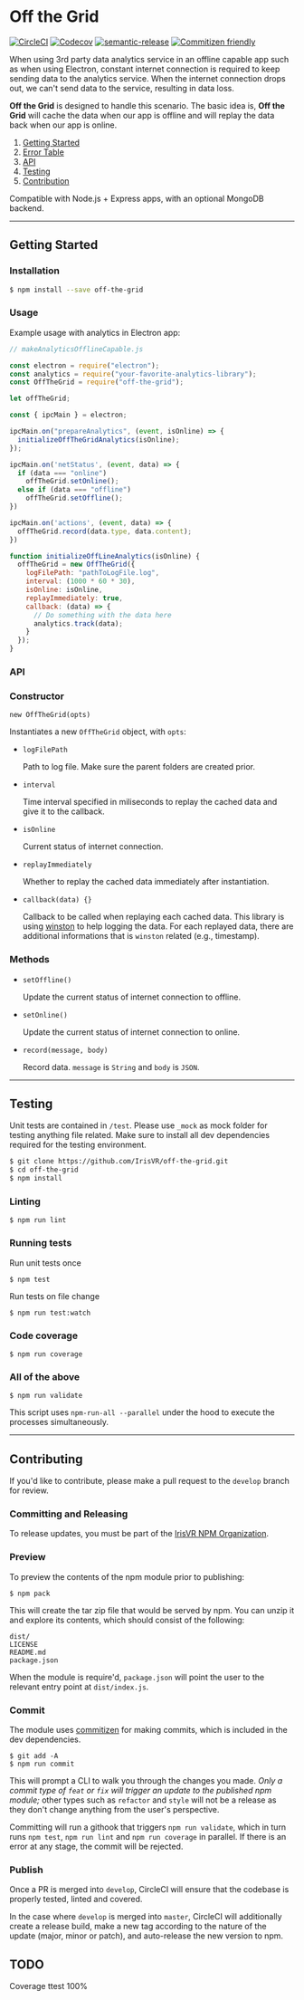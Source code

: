 # Off the Grid

[![CircleCI](https://img.shields.io/circleci/project/github/IrisVR/off-the-grid.svg?style=flat-square)](https://circleci.com/gh/IrisVR/off-the-grid)
[![Codecov](https://img.shields.io/codecov/c/github/IrisVR/off-the-grid.svg?style=flat-square)](https://codecov.io/gh/IrisVR/off-the-grid)
[![semantic-release](https://img.shields.io/badge/%20%20%F0%9F%93%A6%F0%9F%9A%80-semantic--release-e10079.svg)](https://github.com/semantic-release/semantic-release)
[![Commitizen friendly](https://img.shields.io/badge/commitizen-friendly-brightgreen.svg)](http://commitizen.github.io/cz-cli/)

When using 3rd party data analytics service in an offline capable app such as when using Electron, constant internet connection is required to keep sending data to the analytics service. When the internet connection drops out, we can't send data to the service, resulting in data loss. 

__Off the Grid__ is designed to handle this scenario. The basic idea is, __Off the Grid__ will cache the data when our app is offline and will replay the data back when our app is online.

1. [Getting Started](#getting-started)
2. [Error Table](#error-table)
3. [API](#api)
4. [Testing](#testing)
5. [Contribution](#contribution)

Compatible with Node.js + Express apps, with an optional MongoDB backend.

---

## Getting Started
### Installation

```sh
$ npm install --save off-the-grid 
```

### Usage

Example usage with analytics in Electron app:

```js
// makeAnalyticsOfflineCapable.js

const electron = require("electron");
const analytics = require("your-favorite-analytics-library");
const OffTheGrid = require("off-the-grid");

let offTheGrid;

const { ipcMain } = electron;

ipcMain.on("prepareAnalytics", (event, isOnline) => {
  initializeOffTheGridAnalytics(isOnline);
});

ipcMain.on('netStatus', (event, data) => {
  if (data === "online")
    offTheGrid.setOnline();
  else if (data === "offline")
    offTheGrid.setOffline();
})

ipcMain.on('actions', (event, data) => {
  offTheGrid.record(data.type, data.content);
})

function initializeOffLineAnalytics(isOnline) {
  offTheGrid = new OffTheGrid({
    logFilePath: "pathToLogFile.log",
    interval: (1000 * 60 * 30),
    isOnline: isOnline,               
    replayImmediately: true,           
    callback: (data) => {
      // Do something with the data here
      analytics.track(data);
    }
  });
}
```

### API
### Constructor

`new OffTheGrid(opts)`

Instantiates a new `OffTheGrid` object, with `opts`:

* `logFilePath`

  Path to log file. Make sure the parent folders are created prior.

* `interval`

  Time interval specified in miliseconds to replay the cached data and give it to the callback.

* `isOnline`

  Current status of internet connection.

* `replayImmediately`

  Whether to replay the cached data immediately after instantiation.

* `callback(data) {}`

  Callback to be called when replaying each cached data. This library is using [winston](https://github.com/winstonjs/winston) to help logging the data. For each replayed data, there are additional informations that is `winston` related (e.g., timestamp).

### Methods

* `setOffline()`

  Update the current status of internet connection to offline.

* `setOnline()`

  Update the current status of internet connection to online.

* `record(message, body)`

  Record data. `message` is `String` and `body` is `JSON`.

---

## Testing

Unit tests are contained in `/test`. Please use `_mock` as mock folder for testing anything file related. Make sure to install all dev dependencies required for the testing environment.

```sh
$ git clone https://github.com/IrisVR/off-the-grid.git
$ cd off-the-grid
$ npm install
```

### Linting

```
$ npm run lint
```

### Running tests

Run unit tests once

```
$ npm test
```

Run tests on file change

```
$ npm run test:watch
```

### Code coverage

```
$ npm run coverage
```

### All of the above

```
$ npm run validate
```

This script uses `npm-run-all --parallel` under the hood to execute the processes simultaneously.

---

## Contributing

If you'd like to contribute, please make a pull request to the `develop` branch for review.

### Committing and Releasing

To release updates, you must be part of the [IrisVR NPM Organization](https://www.npmjs.com/org/irisvr).

### Preview

To preview the contents of the npm module prior to publishing:

```
$ npm pack
```

This will create the tar zip file that would be served by npm. You can unzip it and explore its contents, which should consist of the following:
```
dist/
LICENSE
README.md
package.json
```

When the module is require'd, `package.json` will point the user to the relevant entry point at `dist/index.js`.

### Commit

The module uses [commitizen](https://github.com/commitizen/cz-cli) for making commits, which is included in the dev dependencies.

```
$ git add -A
$ npm run commit
```

This will prompt a CLI to walk you through the changes you made. *Only a commit type of `feat` or `fix` will trigger an update to the published npm module;* other types such as `refactor` and `style` will not be a release as they don't change anything from the user's perspective.

Committing will run a githook that triggers `npm run validate`, which in turn runs `npm test`, `npm run lint` and `npm run coverage` in parallel. If there is an error at any stage, the commit will be rejected.

### Publish

Once a PR is merged into `develop`, CircleCI will ensure that the codebase is properly tested, linted and covered.

In the case where `develop` is merged into `master`, CircleCI will additionally create a release build, make a new tag according to the nature of the update (major, minor or patch), and auto-release the new version to npm.

## TODO
Coverage ttest 100%
